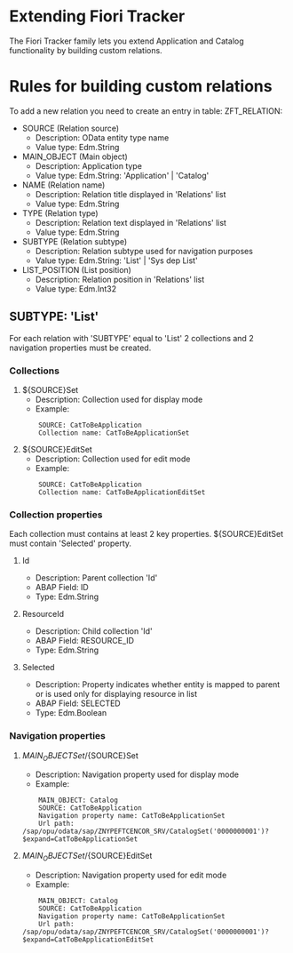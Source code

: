 # Extending Fiori Tracker

The Fiori Tracker family lets you extend Application and Catalog functionality by building custom relations.

# Rules for building custom relations

To add a new relation you need to create an entry in table: ZFT_RELATION:
* SOURCE (Relation source)
	- Description: OData entity type name
	- Value type: Edm.String
* MAIN_OBJECT (Main object)
	- Description: Application type
	- Value type: Edm.String: 'Application' | 'Catalog'
* NAME (Relation name)
	- Description: Relation title displayed in 'Relations' list
	- Value type: Edm.String
* TYPE (Relation type)
	- Description: Relation text displayed in 'Relations' list
	- Value type: Edm.String
* SUBTYPE (Relation subtype)
	- Description: Relation subtype used for navigation purposes
	- Value type: Edm.String: 'List' | 'Sys dep List'
* LIST_POSITION (List position)
	- Description: Relation position in 'Relations' list
	- Value type: Edm.Int32

## SUBTYPE: 'List'

For each relation with 'SUBTYPE' equal to 'List' 2 collections and 2 navigation properties must be created.

### Collections

1. ${SOURCE}Set
	* Description: Collection used for display mode
	* Example:
	```
    	SOURCE: CatToBeApplication
        Collection name: CatToBeApplicationSet
    ```
1. ${SOURCE}EditSet
	* Description: Collection used for edit mode
	* Example:
	```
    	SOURCE: CatToBeApplication
        Collection name: CatToBeApplicationEditSet
    ```

### Collection properties

Each collection must contains at least 2 key properties.
${SOURCE}EditSet must contain 'Selected' property.

1. Id
	* Description: Parent collection 'Id'
	* ABAP Field: ID
	* Type: Edm.String
1. ResourceId
	* Description: Child collection 'Id'
	* ABAP Field: RESOURCE_ID
	* Type: Edm.String

1. Selected
	* Description: Property indicates whether entity is mapped to parent or is used only for displaying resource in list
	* ABAP Field: SELECTED
	* Type: Edm.Boolean

### Navigation properties

1. ${MAIN_OBJECT}Set/${SOURCE}Set
	* Description: Navigation property used for display mode
	* Example:
	```
    	MAIN_OBJECT: Catalog
    	SOURCE: CatToBeApplication
        Navigation property name: CatToBeApplicationSet
        Url path: /sap/opu/odata/sap/ZNYPEFTCENCOR_SRV/CatalogSet('0000000001')?$expand=CatToBeApplicationSet
    ```

1. ${MAIN_OBJECT}Set/${SOURCE}EditSet
	* Description: Navigation property used for edit mode
	* Example:
	```
    	MAIN_OBJECT: Catalog
    	SOURCE: CatToBeApplication
        Navigation property name: CatToBeApplicationSet
        Url path: /sap/opu/odata/sap/ZNYPEFTCENCOR_SRV/CatalogSet('0000000001')?$expand=CatToBeApplicationEditSet
    ```